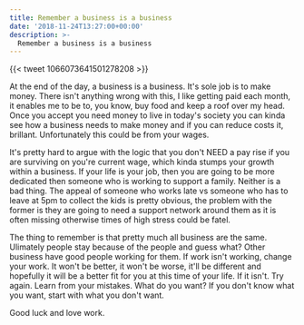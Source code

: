 ```yaml
---
title: Remember a business is a business
date: '2018-11-24T13:27:00+00:00'
description: >-
  Remember a business is a business
---
```


{{< tweet 1066073641501278208 >}}

At the end of the day, a business is a business. It's sole job is to make money. There isn't anything wrong with this, I like getting paid each month, it enables me to be to, you know, buy food and keep a roof over my head. Once you accept you need money to live in today's society you can kinda see how a business needs to make money and if you can reduce costs it, brillant. Unfortunately this could be from your wages.

It's pretty hard to argue with the logic that you don't NEED a pay rise if you are surviving on you're current wage, which kinda stumps your growth within a business. If your life is your job, then you are going to be more dedicated then someone who is working to support a family. Neither is a bad thing. The appeal of someone who works late vs someone who has to leave at 5pm to collect the kids is pretty obvious, the problem with the former is they are going to need a support network around them as it is often missing otherwise times of high stress could be fatel. 

The thing to remember is that pretty much all business are the same. Ulimately people stay because of the people and guess what? Other business have good people working for them. If work isn't working, change your work. It won't be better, it won't be worse, it'll be different and hopefully it will be a better fit for you at this time of your life. If it isn't. Try again. Learn from your mistakes. What do you want? If you don't know what you want, start with what you don't want.

Good luck and love work.
